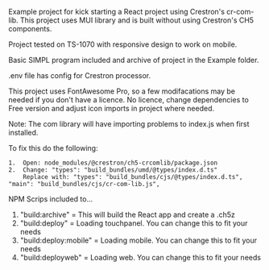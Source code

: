 
Example project for kick starting a React project using Crestron's cr-com-lib.
This project uses MUI library and is built without using Crestron's CH5 components.

Project tested on TS-1070 with responsive design to work on mobile.

Basic SIMPL program included and archive of project in the Example folder.

.env file has config for Crestron processor.

This project uses FontAwesome Pro, so a few modifacations may be needed if you don't have a licence.  No licence, change dependencies to Free version and adjust icon imports in project where needed.

Note: The com library will have importing problems to index.js when first installed.

To fix this do the following:

	1.	Open: node_modules/@crestron/ch5-crcomlib/package.json
	2.	Change: "types": "build_bundles/umd/@types/index.d.ts"
		Replace with: "types": "build_bundles/cjs/@types/index.d.ts", "main": "build_bundles/cjs/cr-com-lib.js",

NPM Scrips included to...


1. 	"build:archive" = This will build the React app and create a .ch5z 
2.	"build:deploy" = Loading touchpanel. You can change this to fit your needs
3.	"build:deploy:mobile" = Loading mobile. You can change this to fit your needs
4.	"build:deployweb" = Loading web. You can change this to fit your needs
 
	
